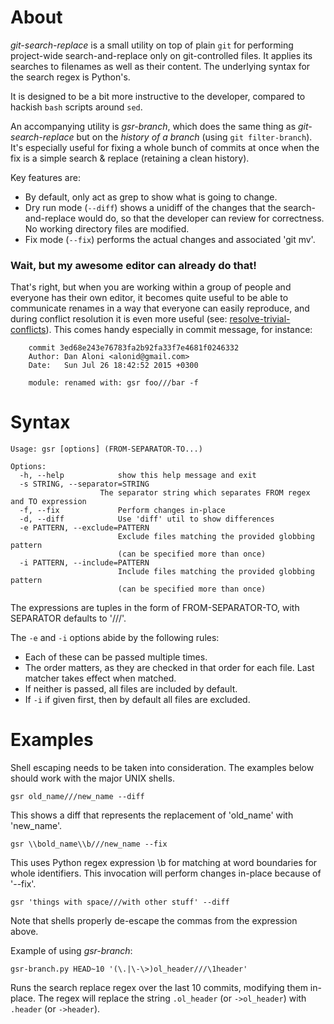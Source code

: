 # About

*git-search-replace* is a small utility on top of plain `git` for performing project-wide search-and-replace only on git-controlled files. It applies its searches to filenames as well as their content. The underlying syntax for the search regex is Python's.

It is designed to be a bit more instructive to the developer, compared to hackish `bash` scripts around `sed`.

An accompanying utility is *gsr-branch*, which does the same thing as *git-search-replace* but on the *history of a branch* (using `git filter-branch`). It's especially useful for fixing a whole bunch of commits at once when the fix is a simple search & replace (retaining a clean history).

Key features are:

* By default, only act as grep to show what is going to change.
* Dry run mode (`--diff`) shows a unidiff of the changes that the search-and-replace would do, so that the developer can review for correctness. No working directory files are modified.
* Fix mode (`--fix`) performs the actual changes and associated 'git mv'.

### Wait, but my awesome editor can already do that!

That's right, but when you are working within a group of people and everyone has their own editor, it becomes quite useful to be able to communicate renames in a way that everyone can easily reproduce, and during conflict resolution it is even more useful (see: [resolve-trivial-conflicts](https://github.com/ElastiLotem/resolve-trivial-conflicts)). This comes handy especially in commit message, for instance:

```
    commit 3ed68e243e76783fa2b92fa33f7e4681f0246332
    Author: Dan Aloni <alonid@gmail.com>
    Date:   Sun Jul 26 18:42:52 2015 +0300

    module: renamed with: gsr foo///bar -f

```

# Syntax

    Usage: gsr [options] (FROM-SEPARATOR-TO...)

    Options:
      -h, --help            show this help message and exit
      -s STRING, --separator=STRING
                        The separator string which separates FROM regex and TO expression
      -f, --fix             Perform changes in-place
      -d, --diff            Use 'diff' util to show differences
      -e PATTERN, --exclude=PATTERN
                            Exclude files matching the provided globbing pattern
                            (can be specified more than once)
      -i PATTERN, --include=PATTERN
                            Include files matching the provided globbing pattern
                            (can be specified more than once)

The expressions are tuples in the form of FROM-SEPARATOR-TO, with SEPARATOR defaults to '///'.

The `-e` and `-i` options abide by the following rules:

* Each of these can be passed multiple times.
* The order matters, as they are checked in that order for each file. Last matcher takes effect when matched.
* If neither is passed, all files are included by default.
* If `-i` if given first, then by default all files are excluded.

# Examples

Shell escaping needs to be taken into consideration. The examples below should work with the major UNIX shells.

    gsr old_name///new_name --diff

This shows a diff that represents the replacement of 'old_name' with 'new_name'.

    gsr \\bold_name\\b///new_name --fix

This uses Python regex expression \b for matching at word boundaries for whole identifiers. This invocation will perform changes in-place because of '--fix'.

    gsr 'things with space///with other stuff' --diff

Note that shells properly de-escape the commas from the expression above.

Example of using *gsr-branch*:

    gsr-branch.py HEAD~10 '(\.|\-\>)ol_header///\1header'

Runs the search replace regex over the last 10 commits, modifying them in-place. The regex will replace the string `.ol_header` (or `->ol_header`) with `.header` (or `->header`).
